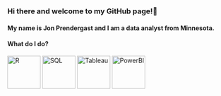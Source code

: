 ### Hi there and welcome to my GitHub page!👋

#### My name is Jon Prendergast and I am a data analyst from Minnesota.

#### What do I do?

<p>
<img alt = "R" src = "https://cdn-icons-png.flaticon.com/512/2103/2103665.png" width=75 height=75> 
<img alt = "SQL" src = "https://cdn-icons-png.flaticon.com/512/1265/1265531.png" width=75 height=75>
<img alt = "Tableau" src = "https://analyticstraininghub.com/wp-content/uploads/2020/10/icon-tableau-300x300.png" width=75 height=75>
<img alt = "PowerBI" src = "http://proartconsulting.net/wp-content/uploads/2019/05/PowerBINew.jpg" width=75 height=75>
</p>
